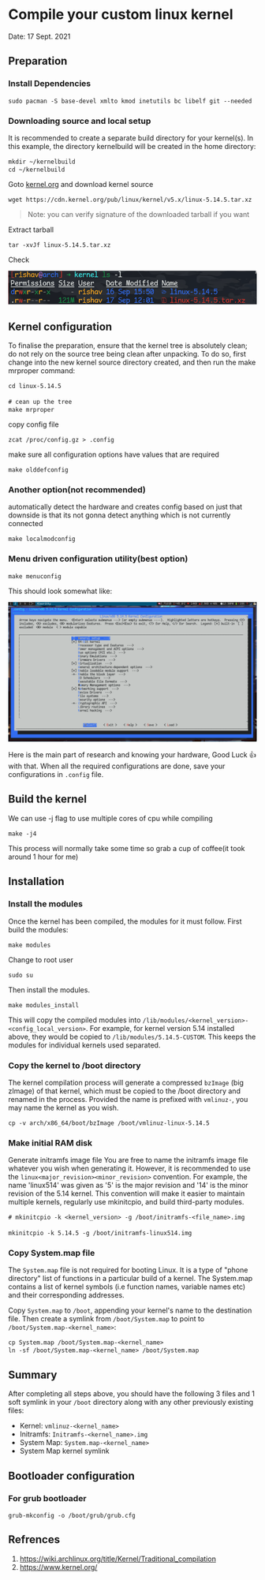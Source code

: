 # Compile your custom linux kernel

Date: 17 Sept. 2021

## Preparation

### Install Dependencies

```
sudo pacman -S base-devel xmlto kmod inetutils bc libelf git --needed
```

### Downloading source and local setup

It is recommended to create a separate build directory for your kernel(s). In this example, the directory kernelbuild will be created in the home directory:

```
mkdir ~/kernelbuild
cd ~/kernelbuild
```

Goto [kernel.org](https://www.kernel.org/) and download kernel source

```
wget https://cdn.kernel.org/pub/linux/kernel/v5.x/linux-5.14.5.tar.xz
```
> Note: you can verify signature of the downloaded tarball if you want

Extract tarball

```
tar -xvJf linux-5.14.5.tar.xz
```

Check

![ls command output](./images/custom_linux_kernel/0.png)

## Kernel configuration

To finalise the preparation, ensure that the kernel tree is absolutely clean; do not rely on the source tree being clean after unpacking. To do so, first change into the new kernel source directory created, and then run the make mrproper command:

```
cd linux-5.14.5

# cean up the tree
make mrproper
```

copy config file

```
zcat /proc/config.gz > .config
```

make sure all configuration options have values that are required

```
make olddefconfig
```

### Another option(not recommended)
automatically detect the hardware and creates config based on just that
downside is that its not gonna detect anything which is not currently connected

```
make localmodconfig
```

### Menu driven configuration utility(best option)

```
make menuconfig
```

This should look somewhat like:

![make menuconfig](./images/custom_linux_kernel/1.png)

Here is the main part of research and knowing your hardware, Good Luck 👍 with that.
When all the required configurations are done, save your configurations in `.config` file.

## Build the kernel

We can use -j flag to use multiple cores of cpu while compiling

```
make -j4
```

This process will normally take some time so grab a cup of coffee(it took around 1 hour for me)

## Installation


### Install the modules

<!-- This will build any modules that do not exist otherwise it will copy your modules to kernel modules directory -->

Once the kernel has been compiled, the modules for it must follow. First build the modules:

```
make modules
```

Change to root user
```
sudo su
```

Then install the modules.

```
make modules_install
```

This will copy the compiled modules into `/lib/modules/<kernel_version>-<config_local_version>`. For example, for kernel version 5.14 installed above, they would be copied to `/lib/modules/5.14.5-CUSTOM`. This keeps the modules for individual kernels used separated.

<!-- Now that the kernel modules are build successfully, we will proceed to install kernel itself -->

### Copy the kernel to /boot directory

The kernel compilation process will generate a compressed `bzImage` (big zImage) of that kernel, which must be copied to the /boot directory and renamed in the process. Provided the name is prefixed with `vmlinuz-`, you may name the kernel as you wish.

```
cp -v arch/x86_64/boot/bzImage /boot/vmlinuz-linux-5.14.5
```

### Make initial RAM disk

Generate initramfs image file
You are free to name the initramfs image file whatever you wish when generating it. However, it is recommended to use the `linux<major_revision><minor_revision>` convention. For example, the name 'linux514' was given as '5' is the major revision and '14' is the minor revision of the 5.14 kernel. This convention will make it easier to maintain multiple kernels, regularly use mkinitcpio, and build third-party modules.

```
# mkinitcpio -k <kernel_version> -g /boot/initramfs-<file_name>.img

mkinitcpio -k 5.14.5 -g /boot/initramfs-linux514.img
```

### Copy System.map file

The `System.map` file is not required for booting Linux. It is a type of "phone directory" list of functions in a particular build of a kernel. The System.map contains a list of kernel symbols (i.e function names, variable names etc) and their corresponding addresses.

Copy `System.map` to `/boot`, appending your kernel's name to the destination file. Then create a symlink from `/boot/System.map` to point to `/boot/System.map-<kernel_name>`:

```
cp System.map /boot/System.map-<kernel_name>
ln -sf /boot/System.map-<kernel_name> /boot/System.map
```

## Summary

After completing all steps above, you should have the following 3 files and 1 soft symlink in your `/boot` directory along with any other previously existing files:

- Kernel: `vmlinuz-<kernel_name>`
- Initramfs: `Initramfs-<kernel_name>.img`
- System Map: `System.map-<kernel_name>`
- System Map kernel symlink

## Bootloader configuration

### For grub bootloader

```
grub-mkconfig -o /boot/grub/grub.cfg
```

## Refrences

1. https://wiki.archlinux.org/title/Kernel/Traditional_compilation
2. https://www.kernel.org/

